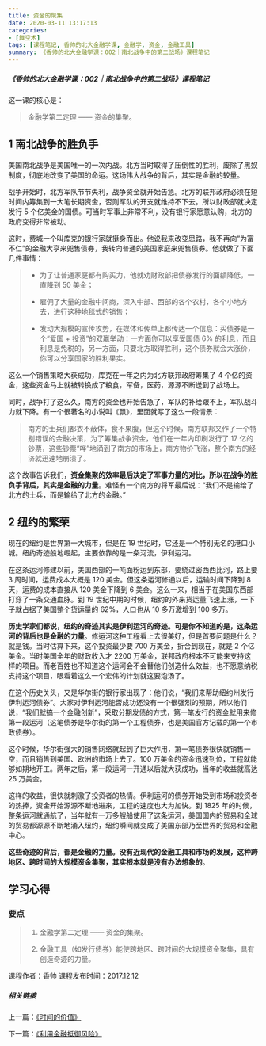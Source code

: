 ```yaml
---
title: 资金的聚集
date: 2020-03-11 13:17:13
categories:
- [舞空术]
tags: [课程笔记, 香帅的北大金融学课, 金融学, 资金, 金融工具]
summary: 《香帅的北大金融学课：002｜南北战争中的第二战场》课程笔记
---
```


##### 《香帅的北大金融学课：002｜南北战争中的第二战场》课程笔记

这一课的核心是：

> 金融学第二定理 —— 资金的集聚。

## 1 南北战争的胜负手

美国南北战争是美国唯一的一次内战。北方当时取得了压倒性的胜利，废除了黑奴制度，彻底地改变了美国的命运。这场伟大战争的背后，其实是金融的较量。  

战争开始时，北方军队节节失利，战争资金就开始告急。北方的联邦政府必须在短时间内筹集到一大笔长期资金，否则军队的开支就维持不下去。所以财政部就决定发行 5 个亿美金的国债。可当时军事上非常不利，没有银行家愿意认购，北方的政府变得非常被动。

这时，费城一个叫库克的银行家就挺身而出。他说我来改变思路，我不再向“为富不仁”的金融大亨来兜售债券，我转向普通的美国家庭来兜售债券。他就做了下面几件事情：

> * 为了让普通家庭都有购买力，他就劝财政部把债券发行的面额降低，一直降到 50 美金；
>
> * 雇佣了大量的金融中间商，深入中部、西部的各个农村，各个小地方去，进行这种地毯式的销售；
>
> * 发动大规模的宣传攻势，在媒体和传单上都传达一个信息：买债券是一个“爱国 + 投资”的双赢举动：一方面你可以享受国债 6% 的利息，而且利息是免税的，另一方面，只要北方取得胜利，这个债券就会大涨价，你可以分享国家的胜利果实。

这么一个销售策略大获成功，库克在一年之内为北方联邦政府筹集了 4 个亿的资金，这些资金马上就被转换成了粮食，军备，医药，源源不断送到了战场上。

同时，战争打了这么久，南方的资金也开始告急了，军队的补给跟不上，军队战斗力就下降。有一个很著名的小说叫《飘》，里面就写了这么一段情景：

> 南方的士兵们都衣不蔽体，食不果腹，但这个时候，南方联邦又作了一个特别错误的金融决策，为了筹集战争资金，他们在一年内印刷发行了 17 亿的钞票，这些钞票“哗”地涌到了南方的市场上，南方物价飞涨，整个南方的经济就迅速地崩溃了。

这个故事告诉我们，**资金集聚的效率最后决定了军事力量的对比，所以在战争的胜负手背后，其实是金融的力量**。难怪有一个南方的将军最后说：“我们不是输给了北方的士兵，而是输给了北方的金融。”

## 2 纽约的繁荣

现在的纽约是世界第一大城市，但是在 19 世纪时，它还是一个特别无名的港口小城。纽约奇迹般地崛起，主要依靠的是一条河流，伊利运河。

在这条运河修建以前，美国西部的一吨面粉运到东部，要绕过密西西比河，路上要 3 周时间，运费成本大概是 120 美金。但这条运河修通以后，运输时间下降到 8 天，运费的成本直接从 120 美金下降到 6 美金。这么一来，相当于在美国东西部打穿了一条交通血脉。到 19 世纪中期的时候，纽约的外来货运量飞速上涨，一下子就占据了美国整个货运量的 62%，人口也从 10 多万激增到 100 多万。

**历史学家们都说，纽约的奇迹其实是伊利运河的奇迹。可是你不知道的是，这条运河的背后也是金融的力量**。修运河这种工程看上去很美好，但是首要问题是什么？就是钱。当时估算下来，这个投资最少要 700 万美金，折合到现在，就是 2 个亿美金。当时美国全年的财政收入才 2200 万美金，联邦政府根本不可能来支持这样的项目。而老百姓也不知道这个运河会不会替他们创造什么效益，也不愿意纳税支持这个项目，眼看着这么一个宏伟的计划就这要泡汤了。

在这个历史关头，又是华尔街的银行家出现了：他们说，“我们来帮助纽约州发行伊利运河债券”。大家对伊利运河能否成功还没有一个很强烈的预期，所以他们说，“我们就搞一个金融创新”，采取分期发债的方式，第一笔发行的资金就用来修第一段运河（这笔债券是华尔街的第一个工程债券，也是美国官方记载的第一个市政债券）。

这个时候，华尔街强大的销售网络就起到了巨大作用，第一笔债券很快就销售一空，而且销售到美国、欧洲的市场上去了。100 万美金的资金迅速到位，工程就能够如期地开工。两年之后，第一段运河一开通以后就大获成功，当年的收益就高达 25 万美金。

这样的收益，很快就刺激了投资者的热情。伊利运河的债券开始受到市场和投资者的热捧，资金开始源源不断地进来，工程的速度也大为加快。到 1825 年的时候，整条运河就通航了，当年就有一万多艘船使用了这条运河，美国国内的贸易和全球的贸易都源源不断地涌入纽约，纽约瞬间就变成了美国东部乃至世界的贸易和金融中心。

**这些奇迹的背后，都是金融的力量。没有近现代的金融工具和市场的发展，这种跨地区、跨时间的大规模资金集聚，其实根本就是没有办法想象的**。

## 学习心得

### 要点

> 1. 金融学第二定理 —— 资金的集聚。
>
> 2. 金融工具（如发行债券）能使跨地区、跨时间的大规模资金聚集，具有创造奇迹的力量。


课程作者：香帅
课程发布时间：2017.12.12

##### 相关链接

上一篇：[《时间的价值》](/online-course-notes/xiang-shuai-de-bei-da-jin-rong-xue-ke/20171211_001-yi-wan-mei-jin-zeng-pin-li-de-mi-mi/)

下一篇：[《利用金融抵御风险》](/online-course-notes/xiang-shuai-de-bei-da-jin-rong-xue-ke/20171213_003-xian-dai-ren-ru-he-di-yu-feng-xian/)
